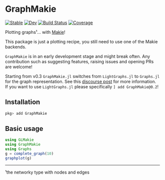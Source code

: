 # GraphMakie

[![Stable](https://img.shields.io/badge/docs-stable-blue.svg)](http://juliaplots.org/GraphMakie.jl/stable)
[![Dev](https://img.shields.io/badge/docs-dev-blue.svg)](http://juliaplots.org/GraphMakie.jl/dev/)
[![Build Status](https://github.com/JuliaPlots/GraphMakie.jl/workflows/CI/badge.svg)](https://github.com/JuliaPlots/GraphMakie.jl/actions)
[![Coverage](https://codecov.io/gh/JuliaPlots/GraphMakie.jl/branch/master/graph/badge.svg)](https://codecov.io/gh/JuliaPlots/GraphMakie.jl)

Plotting graphs¹... with [Makie](https://github.com/JuliaPlots/Makie.jl)!

This package is just a plotting recipe, you still need to use one of the Makie backends.

`GraphMakie` is in an early development stage and might break often. Any
contribution such as suggesting features, raising issues and opening PRs are
welcome!

Starting from v0.3 `GraphMakie.jl` switches from `LightGraphs.jl` to `Graphs.jl` for the graph representation. See this [discourse post](https://discourse.julialang.org/t/lightgraphs-jl-transition/69526/17) for more information. If you want to use `LightGraphs.jl` please specifically `] add GraphMakie@0.2`!

## Installation
``` julia
pkg> add GraphMakie
```

## Basic usage
```julia
using GLMakie
using GraphMakie
using Graphs
g = complete_graph(10)
graphplot(g)
```


----------------------------
¹the networky type with nodes and edges
